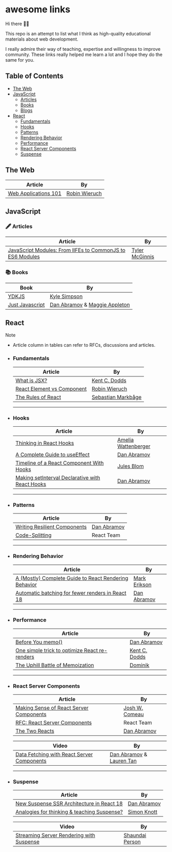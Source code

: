 # awesome links

Hi there 🖐🏼

This repo is an attempt to list what I think as high-quality educational materials about web development.

I really admire their way of teaching, expertise and willingness to improve community. These links really helped me learn a lot and I hope they do the same for you.

## Table of Contents

- [The Web](#the-web)
- [JavaScript](#javascript)
  - [Articles](#articles)
  - [Books](#books)
  - [Blogs](#blogs)
- [React](#react)
  - [Fundamentals](#fundamentals)
  - [Hooks](#hooks)
  - [Patterns](#patterns)
  - [Rendering Behavior](#rendering-behavior)
  - [Performance](#performance)
  - [React Server Components](#react-server-components)
  - [Suspense](#suspense)

## The Web

| Article                                                               | By                                            |
| --------------------------------------------------------------------- | --------------------------------------------- |
| [Web Applications 101](https://www.robinwieruch.de/web-applications/) | [Robin Wieruch](https://twitter.com/rwieruch) |

## JavaScript

### 🖋️ Articles

| Article                                                                                                                 | By                                                  |
| ----------------------------------------------------------------------------------------------------------------------- | --------------------------------------------------- |
| [JavaScript Modules: From IIFEs to CommonJS to ES6 Modules](https://ui.dev/javascript-modules-iifes-commonjs-esmodules) | [Tyler McGinnis](https://twitter.com/tylermcginnis) |

### 📚 Books

| Book                                                | By                                                                                                 |
| --------------------------------------------------- | -------------------------------------------------------------------------------------------------- |
| [YDKJS](https://github.com/getify/You-Dont-Know-JS) | [Kyle Simpson](https://twitter.com/getifyAtSocket)                                                 |
| [Just Javascript](https://justjavascript.com/)      | [Dan Abramov](https://twitter.com/dan_abramov) & [Maggie Appleton](https://twitter.com/Mappletons) |

## React

> [!NOTE]
>
> - Article column in tables can refer to RFCs, discussions and articles.

- ### Fundamentals

  | Article                                                                                    | By                                                    |
  | ------------------------------------------------------------------------------------------ | ----------------------------------------------------- |
  | [What is JSX?](https://kentcdodds.com/blog/what-is-jsx)                                    | [Kent C. Dodds](https://twitter.com/kentcdodds)       |
  | [React Element vs Component](https://www.robinwieruch.de/react-element-component/)         | [Robin Wieruch](https://twitter.com/rwieruch)         |
  | [The Rules of React](https://gist.github.com/sebmarkbage/75f0838967cd003cd7f9ab938eb1958f) | [Sebastian Markbåge](https://twitter.com/sebmarkbage) |

  ***

- ### Hooks

  | Article                                                                                                 | By                                                      |
  | ------------------------------------------------------------------------------------------------------- | ------------------------------------------------------- |
  | [Thinking in React Hooks](https://2019.wattenberger.com/blog/react-hooks)                               | [Amelia Wattenberger](https://twitter.com/Wattenberger) |
  | [A Complete Guide to useEffect](https://overreacted.io/a-complete-guide-to-useeffect/)                  | [Dan Abramov](https://twitter.com/dan_abramov)          |
  | [Timeline of a React Component With Hooks](https://julesblom.com/writing/react-hook-component-timeline) | [Jules Blom](https://twitter.com/Mega_Jules)            |
  | [Making setInterval Declarative with React Hooks](https://shorturl.at/motM1)                            | [Dan Abramov](https://twitter.com/dan_abramov)          |

  ***

- ### Patterns

  | Article                                                                              | By                                             |
  | ------------------------------------------------------------------------------------ | ---------------------------------------------- |
  | [Writing Resilient Components](https://overreacted.io/writing-resilient-components/) | [Dan Abramov](https://twitter.com/dan_abramov) |
  | [Code-Splitting](https://legacy.reactjs.org/docs/code-splitting.html)                | React Team                                     |

  ***

- ### Rendering Behavior

  | Article                                                                                                | By                                             |
  | ------------------------------------------------------------------------------------------------------ | ---------------------------------------------- |
  | [A (Mostly) Complete Guide to React Rendering Behavior](https://shorturl.at/bdfN8)                     | [Mark Erikson](https://twitter.com/acemarke)   |
  | [Automatic batching for fewer renders in React 18](https://github.com/reactwg/react-18/discussions/21) | [Dan Abramov](https://twitter.com/dan_abramov) |

  ***

- ### Performance

  | Article                                                                                                | By                                              |
  | ------------------------------------------------------------------------------------------------------ | ----------------------------------------------- |
  | [Before You memo()](https://overreacted.io/before-you-memo/)                                           | [Dan Abramov](https://twitter.com/dan_abramov)  |
  | [One simple trick to optimize React re-renders](https://kentcdodds.com/blog/optimize-react-re-renders) | [Kent C. Dodds](https://twitter.com/kentcdodds) |
  | [The Uphill Battle of Memoization](https://tkdodo.eu/blog/the-uphill-battle-of-memoization)            | [Dominik](https://twitter.com/tkdodo)           |

  ***

- ### React Server Components

  | Article                                                                                                  | By                                                |
  | -------------------------------------------------------------------------------------------------------- | ------------------------------------------------- |
  | [Making Sense of React Server Components](https://www.joshwcomeau.com/react/server-components/)          | [Josh W. Comeau](https://twitter.com/joshwcomeau) |
  | [RFC: React Server Components](https://github.com/reactjs/rfcs/blob/main/text/0188-server-components.md) | React Team                                        |
  | [The Two Reacts](https://overreacted.io/the-two-reacts/)                                                 | [Dan Abramov](https://twitter.com/dan_abramov)    |

  | Video                                                                                           | By                                                                                           |
  | ----------------------------------------------------------------------------------------------- | -------------------------------------------------------------------------------------------- |
  | [Data Fetching with React Server Components](https://www.youtube.com/watch?v=TQQPAU21ZUw&t=11s) | [Dan Abramov](https://twitter.com/dan_abramov) & [Lauren Tan](https://twitter.com/potetotes) |

  ***

- ### Suspense

  | Article                                                                                           | By                                             |
  | ------------------------------------------------------------------------------------------------- | ---------------------------------------------- |
  | [New Suspense SSR Architecture in React 18](https://github.com/reactwg/react-18/discussions/37)   | [Dan Abramov](https://twitter.com/dan_abramov) |
  | [Analogies for thinking & teaching Suspense?](https://github.com/reactwg/react-18/discussions/28) | [Simon Knott](https://twitter.com/skn0tt)      |

  | Video                                                                                   | By                                              |
  | --------------------------------------------------------------------------------------- | ----------------------------------------------- |
  | [Streaming Server Rendering with Suspense](https://www.youtube.com/watch?v=pj5N-Khihgc) | [Shaundai Person](https://twitter.com/shaundai) |
